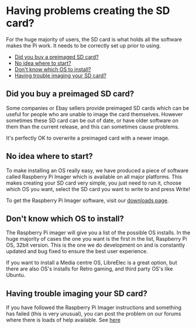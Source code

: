 # Having problems creating the SD card?

For the huge majority of users, the SD card is what holds all the software makes the Pi work. It needs to be correctly set up prior to using.

- [Did you buy a preimaged SD card?](#did-you-buy-a-preimaged-sd-card)
- [No idea where to start?](#no-idea-where-to-start)
- [Don't know which OS to install?](#dont-know-which-OS-to-install)
- [Having trouble imaging your SD card?](#having-trouble-imaging-your-sd-card)


## Did you buy a preimaged SD card?

Some companies or Ebay sellers provide preimaged SD cards which can be useful for people who are unable to image the card themselves. However sometimes these SD card can be out of date, or have older software on them than the current release, and this can sometimes cause problems. 

It's perfectly OK to overwrite a preimaged card with a newer image.

## No idea where to start?

To make installing an OS really easy, we have produced a piece of software called Raspberry Pi Imager which is available on all major platforms. This makes creating your SD card very simple, you just need to run it, choose which OS you want, select the SD card you want to write to and press Write!

To get the Raspberry Pi Imager software, visit our [downloads page](https://www.raspberrypi.org/downloads/).

## Don't know which OS to install?

The Raspberry Pi imager will give you a list of the possible OS installs. In the huge majority of cases the one you want is the first in the list, Raspberry Pi OS, 32bit version. This is the one we do development on and is constantly updated and bug fixed to ensure the best user experience.

If you want to install a Media centre OS, LibreElec is a great option, but there are also OS's installs for Retro gaming, and third party OS's like Ubuntu.

## Having trouble imaging your SD card?

If you have followed the Raspberry Pi Imager instructions and something has failed (this is very unusual), you can post the problem on our forums where there is loads of help available. See [here](https://www.raspberrypi.org/forums)
